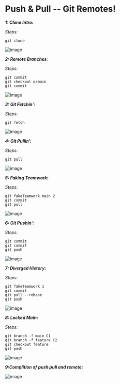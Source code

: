 # Push & Pull -- Git Remotes!

***1: Clone Intro:***

*Steps:*
```
git clone
```

![image](https://github.com/user-attachments/assets/666c88bc-62e4-4940-9c55-c8226d5ed323)

***2: Remote Branches:***

*Steps:*
```
git commit
git checkout o/main
git commit
```

![image](https://github.com/user-attachments/assets/c54e00cd-776a-4892-82f6-68fed4b58ffe)

***3: Git Fetchin':***

*Steps:*
```
git fetch
```

![image](https://github.com/user-attachments/assets/0ccd0a75-5f94-44aa-bb58-b012f50a71eb)

***4: Git Pullin':***

*Steps:*
```
git pull
```

![image](https://github.com/user-attachments/assets/75b4080f-6323-4b57-8812-7e9b41c53150)

***5: Faking Teamwork:***

*Steps:*
```
git fakeTeamwork main 2
git commit
git pull
```

![image](https://github.com/user-attachments/assets/29e13429-2dee-4275-9fb4-95ff2ce46ee8)

***6: Git Pushin':***

*Steps:*
```
git commit
git commit
git push
```

![image](https://github.com/user-attachments/assets/2a39fc78-cc79-4599-a12e-abd13c95c021)

***7: Diverged History:***

*Steps:*
```
git fakeTeamwork 1
git commit
git pull --rebase
git push
```

![image](https://github.com/user-attachments/assets/3776ee2a-900c-430b-9b40-9ec68a267d36)

***8: Locked Main:***

*Steps:*
```
git branch -f main C1
git branch -f feature C2
git checkout feature
git push
```

![image](https://github.com/user-attachments/assets/8d5575e8-c2b2-45d1-99f6-7e433e9eb3e0)

***9:Complition of push pull and remote:***

![image](https://github.com/user-attachments/assets/f8d7d2aa-ccf2-4357-a787-bbdd1d4c2964)
